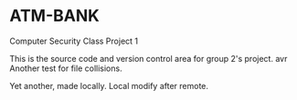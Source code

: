 ATM-BANK
========

Computer Security Class Project 1

This is the source code and version control area for group 2's project. avr
Another test for file collisions.

Yet another, made locally.
Local modify after remote.
